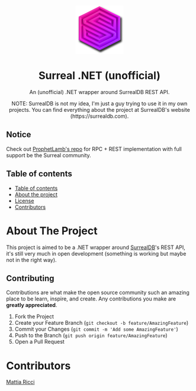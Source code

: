 <!-- PROJECT LOGO -->
  <br />
    <p align="center">
    <img src="img/icon.png" alt="Logo" width="130" height="130">
  </a>
  <h1 align="center">Surreal .NET (unofficial)</h1>
  <p align="center">
    An (unofficial) .NET wrapper around SurrealDB REST API.
  </p>
  <p align="center">
    NOTE: SurrealDB is not my idea, I'm just a guy trying to use it in my own projects. You can find everything about the project at SurrealDB's website (https://surrealdb.com).
  </p>


## Notice

 Check out [ProphetLamb's repo](https://github.com/ProphetLamb/Surreal.NET) for RPC + REST implementation with full support be the Surreal community.


## Table of contents

- [Table of contents](#table-of-contents)
- [About the project](#about-the-project)
- [License](#license)
- [Contributors](#contributors)

# About The Project

This project is aimed to be a .NET wrapper around [SurrealDB](https://surrealdb.com)'s REST API, it's still very much in open development (something is working but maybe not in the right way).

## Contributing

Contributions are what make the open source community such an amazing place to be learn, inspire, and create. Any contributions you make are **greatly appreciated**.

1. Fork the Project
2. Create your Feature Branch (`git checkout -b feature/AmazingFeature`)
3. Commit your Changes (`git commit -m 'Add some AmazingFeature'`)
4. Push to the Branch (`git push origin feature/AmazingFeature`)
5. Open a Pull Request

# Contributors

[Mattia Ricci](https://github.com/tiaringhio)

